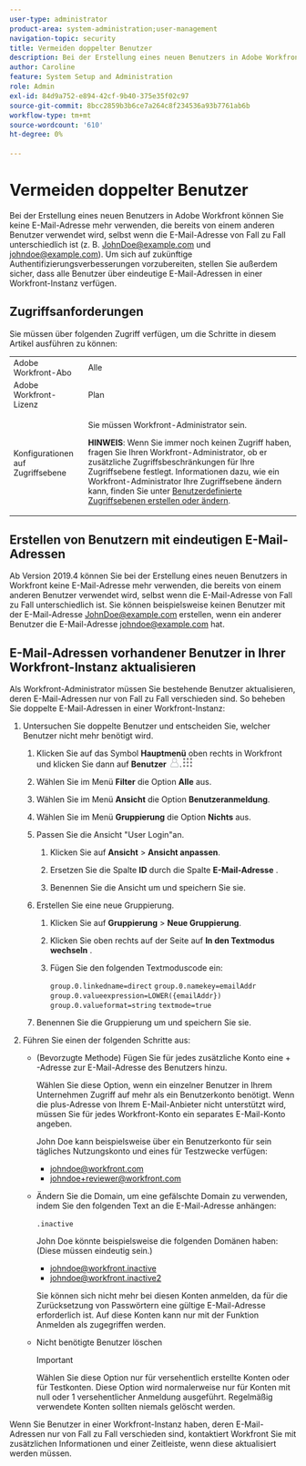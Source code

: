 ```yaml
---
user-type: administrator
product-area: system-administration;user-management
navigation-topic: security
title: Vermeiden doppelter Benutzer
description: Bei der Erstellung eines neuen Benutzers in Adobe Workfront können Sie keine E-Mail-Adresse mehr verwenden, die bereits von einem anderen Benutzer verwendet wird, selbst wenn die E-Mail-Adresse von Fall zu Fall unterschiedlich ist (z. B. JohnDoe@example.com und johndoe@example.com). Um sich auf zukünftige Authentifizierungsverbesserungen vorzubereiten, stellen Sie außerdem sicher, dass alle Benutzer über eindeutige E-Mail-Adressen in einer Workfront-Instanz verfügen.
author: Caroline
feature: System Setup and Administration
role: Admin
exl-id: 84d9a752-e894-42cf-9b40-375e35f02c97
source-git-commit: 8bcc2859b3b6ce7a264c8f234536a93b7761ab6b
workflow-type: tm+mt
source-wordcount: '610'
ht-degree: 0%

---
```


# Vermeiden doppelter Benutzer

Bei der Erstellung eines neuen Benutzers in Adobe Workfront können Sie keine E-Mail-Adresse mehr verwenden, die bereits von einem anderen Benutzer verwendet wird, selbst wenn die E-Mail-Adresse von Fall zu Fall unterschiedlich ist (z. B. JohnDoe@example.com und johndoe@example.com). Um sich auf zukünftige Authentifizierungsverbesserungen vorzubereiten, stellen Sie außerdem sicher, dass alle Benutzer über eindeutige E-Mail-Adressen in einer Workfront-Instanz verfügen.

## Zugriffsanforderungen

Sie müssen über folgenden Zugriff verfügen, um die Schritte in diesem Artikel ausführen zu können:

<table style="table-layout:auto"> 
 <col> 
 <col> 
 <tbody> 
  <tr> 
   <td role="rowheader">Adobe Workfront-Abo</td> 
   <td>Alle</td> 
  </tr> 
  <tr> 
   <td role="rowheader">Adobe Workfront-Lizenz</td> 
   <td>Plan</td> 
  </tr> 
  <tr> 
   <td role="rowheader">Konfigurationen auf Zugriffsebene</td> 
   <td> <p>Sie müssen Workfront-Administrator sein.</p> <p><b>HINWEIS</b>: Wenn Sie immer noch keinen Zugriff haben, fragen Sie Ihren Workfront-Administrator, ob er zusätzliche Zugriffsbeschränkungen für Ihre Zugriffsebene festlegt. Informationen dazu, wie ein Workfront-Administrator Ihre Zugriffsebene ändern kann, finden Sie unter <a href="../../../administration-and-setup/add-users/configure-and-grant-access/create-modify-access-levels.md" class="MCXref xref">Benutzerdefinierte Zugriffsebenen erstellen oder ändern</a>.</p> </td> 
  </tr> 
 </tbody> 
</table>

## Erstellen von Benutzern mit eindeutigen E-Mail-Adressen

Ab Version 2019.4 können Sie bei der Erstellung eines neuen Benutzers in Workfront keine E-Mail-Adresse mehr verwenden, die bereits von einem anderen Benutzer verwendet wird, selbst wenn die E-Mail-Adresse von Fall zu Fall unterschiedlich ist. Sie können beispielsweise keinen Benutzer mit der E-Mail-Adresse JohnDoe@example.com erstellen, wenn ein anderer Benutzer die E-Mail-Adresse johndoe@example.com hat.

## E-Mail-Adressen vorhandener Benutzer in Ihrer Workfront-Instanz aktualisieren

Als Workfront-Administrator müssen Sie bestehende Benutzer aktualisieren, deren E-Mail-Adressen nur von Fall zu Fall verschieden sind.
So beheben Sie doppelte E-Mail-Adressen in einer Workfront-Instanz:

1. Untersuchen Sie doppelte Benutzer und entscheiden Sie, welcher Benutzer nicht mehr benötigt wird.

   1. Klicken Sie auf das Symbol **Hauptmenü** oben rechts in Workfront und klicken Sie dann auf **Benutzer** ![](assets/users-icon-in-main-menu.png).![](assets/main-menu-icon.png)

   1. Wählen Sie im Menü **Filter** die Option **Alle** aus.

   1. Wählen Sie im Menü **Ansicht** die Option **Benutzeranmeldung**.

   1. Wählen Sie im Menü **Gruppierung** die Option **Nichts** aus.

   1. Passen Sie die Ansicht &quot;User Login&quot;an.

      1. Klicken Sie auf **Ansicht** > **Ansicht anpassen**.

      1. Ersetzen Sie die Spalte **ID** durch die Spalte **E-Mail-Adresse** .

      1. Benennen Sie die Ansicht um und speichern Sie sie.

   1. Erstellen Sie eine neue Gruppierung.

      1. Klicken Sie auf **Gruppierung** > **Neue Gruppierung**.

      1. Klicken Sie oben rechts auf der Seite auf **In den Textmodus wechseln** .
      1. Fügen Sie den folgenden Textmoduscode ein:

         `group.0.linkedname=direct`
         `group.0.namekey=emailAddr`
         `group.0.valueexpression=LOWER({emailAddr})`
         `group.0.valueformat=string`
         `textmode=true`

   1. Benennen Sie die Gruppierung um und speichern Sie sie.

1. Führen Sie einen der folgenden Schritte aus:

   * (Bevorzugte Methode) Fügen Sie für jedes zusätzliche Konto eine + -Adresse zur E-Mail-Adresse des Benutzers hinzu.

     Wählen Sie diese Option, wenn ein einzelner Benutzer in Ihrem Unternehmen Zugriff auf mehr als ein Benutzerkonto benötigt. Wenn die plus-Adresse von Ihrem E-Mail-Anbieter nicht unterstützt wird, müssen Sie für jedes Workfront-Konto ein separates E-Mail-Konto angeben.

     John Doe kann beispielsweise über ein Benutzerkonto für sein tägliches Nutzungskonto und eines für Testzwecke verfügen:

      * johndoe@workfront.com
      * johndoe+reviewer@workfront.com

   * Ändern Sie die Domain, um eine gefälschte Domain zu verwenden, indem Sie den folgenden Text an die E-Mail-Adresse anhängen:

     `.inactive`

     John Doe könnte beispielsweise die folgenden Domänen haben: (Diese müssen eindeutig sein.)

      * johndoe@workfront.inactive
      * johndoe@workfront.inactive2

     Sie können sich nicht mehr bei diesen Konten anmelden, da für die Zurücksetzung von Passwörtern eine gültige E-Mail-Adresse erforderlich ist. Auf diese Konten kann nur mit der Funktion Anmelden als zugegriffen werden.

   * Nicht benötigte Benutzer löschen

     >[!IMPORTANT]
     >
     >Wählen Sie diese Option nur für versehentlich erstellte Konten oder für Testkonten. Diese Option wird normalerweise nur für Konten mit null oder 1 versehentlicher Anmeldung ausgeführt. Regelmäßig verwendete Konten sollten niemals gelöscht werden.

Wenn Sie Benutzer in einer Workfront-Instanz haben, deren E-Mail-Adressen nur von Fall zu Fall verschieden sind, kontaktiert Workfront Sie mit zusätzlichen Informationen und einer Zeitleiste, wenn diese aktualisiert werden müssen.
